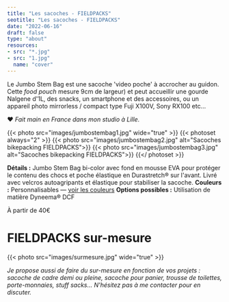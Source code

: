 ```yaml
---
title: "Les sacoches - FIELDPACKS"
seotitle: "Les sacoches - FIELDPACKS"
date: "2022-06-16"
draft: false
type: "about"
resources:
- src: "*.jpg"
- src: "1.jpg"
  name: "cover"
---
```

Le Jumbo Stem Bag est une sacoche 'video poche' à accrocher au guidon.  Cette *food pouch* mesure 9cm de largeur) et peut accueillir une gourde Nalgene d'1L, des snacks, un smartphone et des accessoires, ou un appareil photo mirrorless / compact type Fuji X100V, Sony RX100 etc...

♥ *Fait main en France dans mon studio à Lille.*

{{< photo src="images/jumbostembag1.jpg" wide="true" >}}
{{< photoset always="2" >}} {{< photo src="images/jumbostembag2.jpg" alt="Sacoches bikepacking FIELDPACKS">}} {{< photo src="images/jumbostembag3.jpg" alt="Sacoches bikepacking FIELDPACKS">}} {{</ photoset >}}

**Détails :** Jumbo Stem Bag bi-color avec fond en mousse EVA pour protéger le contenu des chocs et poche élastique en Durastretch® sur l'avant. Livré avec velcros autoagripants et élastique pour stabiliser la sacoche.
**Couleurs :**  Personnalisables — [voir les couleurs](https://fieldpacks.fr/informations-techniques)
**Options possibles :** Utilisation de matière Dyneema® DCF

À partir de 40€

# FIELDPACKS sur-mesure

{{< photo src="images/surmesure.jpg" wide="true" >}}

*Je propose aussi de faire du sur-mesure en fonction de vos projets : sacoche de cadre demi ou pleine, sacoche pour panier, trousse de toilettes, porte-monnaies, stuff sacks... N'hésitez pas à me contacter pour en discuter.*
